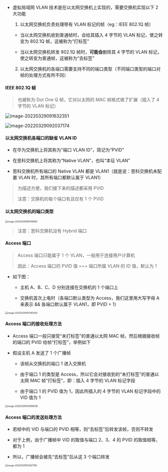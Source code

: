 - 虚拟局域网 VLAN 技术是在以太网交换机上实现的，需要交换机实现以下 2 大功能

  1. 以太网交换机负责处理带有 VLAN 标记的帧（eg：IEEE 802.1Q 帧）

	- 当以太网交换机收到普通帧时，会给其插入 4 字节的 VLAN 标记，使之转变为 802.1Q 帧，这被称为“打标签”

	- 当以太网交换机转发 802.1Q 帧时，**可能会**删除其 4 字节的 VLAN 标记，使之转变为普通帧，这被称为“去标签”

  2. 以太网交换机的各端口需要支持不同的端口类型（不同端口类型的端口对帧的处理方式有所不同）

#### IEEE 802.1Q 帧

> 也被称为 Dot One Q 帧，它对以太网的 MAC 帧格式做了扩展（插入了 4 字节的 VLAN 标记）

![image-20220329091632351](https://aliyun-oss-lpj.oss-cn-qingdao.aliyuncs.com/images/by-picgo/image-20220329091632351.png)

![image-20220329092037174](https://aliyun-oss-lpj.oss-cn-qingdao.aliyuncs.com/images/by-picgo/image-20220329092037174.png)

#### 以太网交换机各端口的缺省 VLAN ID

- 在华为交换机上将其称为“端口 VLAN ID”，简记为“PVID”

- 在思科交换机上将其称为“Native VLAN”，也叫“本征 VLAN”

- 思科交换机所有端口的 Native VLAN 都是 VLAN1（就是说：思科交换机未配置 VLAN 时，其所有端口都默认属于 VLAN1）

> 为描述方便，我们接下来的描述都采用 PVID
> 
> 注意：交换机的每个端口有且仅有 1 个 PVID

#### 以太网交换机的端口类型

<img src="https://aliyun-oss-lpj.oss-cn-qingdao.aliyuncs.com/images/by-picgo/image-20220329095148567.png" alt="image-20220329095148567" style="zoom:50%;" />

> 注意：思科交换机没有 Hybrid 端口

#### Access 端口

> Access 端口只能属于 1 个 VLAN，一般用于连接用户计算机
>
> 因此：Access 端口的 PVID 值 === 端口所属 VLAN 的 ID 值，默认为 1

- 如下图：

	- 主机 A、B、C、D 分别连接在交换机的 1 个端口上

	- 交换机首次上电时（各端口默认类型为 Access，我们这里用大写字母 A 来表示 && 各端口默认属于 VLAN1，即 PVID = 1）

<img src="https://aliyun-oss-lpj.oss-cn-qingdao.aliyuncs.com/images/by-picgo/image-20220329100140434.png" alt="image-20220329100140434" style="zoom:50%;" />

#### Access 端口的接收处理方法

- Access 端口一般只接受“未打标签”的普通以太网 MAC 帧，然后根据接收帧的端口的 PVID 给帧“打标签”，举例如下

- 假设主机 A 发送了 1 个广播帧

	- 该帧从交换机的端口 1 进入交换机

	- 由于端口 1 的类型是 Access，所以它会对接收到的“未打标签”的普通以太网 MAC 帧“打标签”，即：插入 4 字节的 VLAN 标记字段

	- 由于端口 1 的 PVID 值为 1，因此所插入的 4 字节的 VLAN 标记字段中的 VID 值为 1

<img src="https://aliyun-oss-lpj.oss-cn-qingdao.aliyuncs.com/images/by-picgo/image-20220329102906036.png" alt="image-20220329102906036" style="zoom:50%;" />

#### Access 端口的发送处理方法

- 若帧中的 VID 与端口的 PVID 相等，则“去标签”后转发该帧，否则不转发

- 对于上例，由于广播帧中 VID 的取值与端口 2、3、4 的 PVID 的取值相等，都为 1

- 所以，广播帧会被先“去标签”后从这 3 个端口转发

<img src="https://aliyun-oss-lpj.oss-cn-qingdao.aliyuncs.com/images/by-picgo/image-20220329103427182.png" alt="image-20220329103427182" style="zoom:50%;" />

